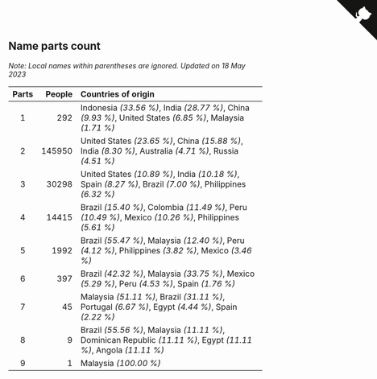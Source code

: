## Name parts count

*Note: Local names within parentheses are ignored.*
*Updated on 18 May 2023*

| Parts | People | Countries of origin |
| :--: | ---: | :--- |
| 1 | 292 | Indonesia *(33.56 %)*, India *(28.77 %)*, China *(9.93 %)*, United States *(6.85 %)*, Malaysia *(1.71 %)* |
| 2 | 145950 | United States *(23.65 %)*, China *(15.88 %)*, India *(8.30 %)*, Australia *(4.71 %)*, Russia *(4.51 %)* |
| 3 | 30298 | United States *(10.89 %)*, India *(10.18 %)*, Spain *(8.27 %)*, Brazil *(7.00 %)*, Philippines *(6.32 %)* |
| 4 | 14415 | Brazil *(15.40 %)*, Colombia *(11.49 %)*, Peru *(10.49 %)*, Mexico *(10.26 %)*, Philippines *(5.61 %)* |
| 5 | 1992 | Brazil *(55.47 %)*, Malaysia *(12.40 %)*, Peru *(4.12 %)*, Philippines *(3.82 %)*, Mexico *(3.46 %)* |
| 6 | 397 | Brazil *(42.32 %)*, Malaysia *(33.75 %)*, Mexico *(5.29 %)*, Peru *(4.53 %)*, Spain *(1.76 %)* |
| 7 | 45 | Malaysia *(51.11 %)*, Brazil *(31.11 %)*, Portugal *(6.67 %)*, Egypt *(4.44 %)*, Spain *(2.22 %)* |
| 8 | 9 | Brazil *(55.56 %)*, Malaysia *(11.11 %)*, Dominican Republic *(11.11 %)*, Egypt *(11.11 %)*, Angola *(11.11 %)* |
| 9 | 1 | Malaysia *(100.00 %)* |


<a href="https://github.com/JustinTimeCuber/wca_statistics" class="github-corner" aria-label="View source on Github"><svg width="80" height="80" viewBox="0 0 250 250" style="fill:#151513; color:#fff; position: absolute; top: 0; border: 0; right: 0;" aria-hidden="true"><path d="M0,0 L115,115 L130,115 L142,142 L250,250 L250,0 Z"></path><path d="M128.3,109.0 C113.8,99.7 119.0,89.6 119.0,89.6 C122.0,82.7 120.5,78.6 120.5,78.6 C119.2,72.0 123.4,76.3 123.4,76.3 C127.3,80.9 125.5,87.3 125.5,87.3 C122.9,97.6 130.6,101.9 134.4,103.2" fill="currentColor" style="transform-origin: 130px 106px;" class="octo-arm"></path><path d="M115.0,115.0 C114.9,115.1 118.7,116.5 119.8,115.4 L133.7,101.6 C136.9,99.2 139.9,98.4 142.2,98.6 C133.8,88.0 127.5,74.4 143.8,58.0 C148.5,53.4 154.0,51.2 159.7,51.0 C160.3,49.4 163.2,43.6 171.4,40.1 C171.4,40.1 176.1,42.5 178.8,56.2 C183.1,58.6 187.2,61.8 190.9,65.4 C194.5,69.0 197.7,73.2 200.1,77.6 C213.8,80.2 216.3,84.9 216.3,84.9 C212.7,93.1 206.9,96.0 205.4,96.6 C205.1,102.4 203.0,107.8 198.3,112.5 C181.9,128.9 168.3,122.5 157.7,114.1 C157.9,116.9 156.7,120.9 152.7,124.9 L141.0,136.5 C139.8,137.7 141.6,141.9 141.8,141.8 Z" fill="currentColor" class="octo-body"></path></svg></a><style>.github-corner:hover .octo-arm{animation:octocat-wave 560ms ease-in-out}@keyframes octocat-wave{0%,100%{transform:rotate(0)}20%,60%{transform:rotate(-25deg)}40%,80%{transform:rotate(10deg)}}@media (max-width:500px){.github-corner:hover .octo-arm{animation:none}.github-corner .octo-arm{animation:octocat-wave 560ms ease-in-out}}</style>
